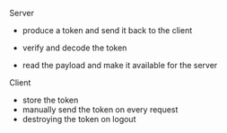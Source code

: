 Server

- produce a token and send it back to the client

- verify and decode the token
- read the payload and make it available for the server

Client

- store the token
- manually send the token on every request
- destroying the token on logout
